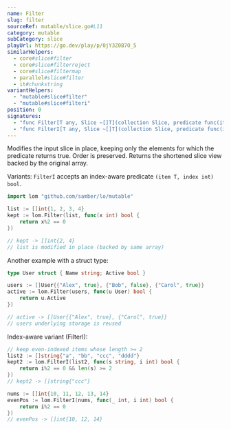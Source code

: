 ```yaml
---
name: Filter
slug: filter
sourceRef: mutable/slice.go#L11
category: mutable
subCategory: slice
playUrl: https://go.dev/play/p/0jY3Z0B7O_5
similarHelpers:
  - core#slice#filter
  - core#slice#filterreject
  - core#slice#filtermap
  - parallel#slice#filter
  - it#chunkstring
variantHelpers:
  - "mutable#slice#filter"
  - "mutable#slice#filteri"
position: 0
signatures:
  - "func Filter[T any, Slice ~[]T](collection Slice, predicate func(item T) bool) Slice"
  - "func FilterI[T any, Slice ~[]T](collection Slice, predicate func(item T, index int) bool) Slice"
---
```


Modifies the input slice in place, keeping only the elements for which the predicate returns true. Order is preserved. Returns the shortened slice view backed by the original array.

Variants: `FilterI` accepts an index-aware predicate `(item T, index int) bool`.

```go
import lom "github.com/samber/lo/mutable"

list := []int{1, 2, 3, 4}
kept := lom.Filter(list, func(x int) bool {
    return x%2 == 0
})

// kept -> []int{2, 4}
// list is modified in place (backed by same array)
```

Another example with a struct type:

```go
type User struct { Name string; Active bool }

users := []User{{"Alex", true}, {"Bob", false}, {"Carol", true}}
active := lom.Filter(users, func(u User) bool {
    return u.Active
})

// active -> []User{{"Alex", true}, {"Carol", true}}
// users underlying storage is reused
```

Index-aware variant (FilterI):

```go
// keep even-indexed items whose length >= 2
list2 := []string{"a", "bb", "ccc", "dddd"}
kept2 := lom.FilterI(list2, func(s string, i int) bool {
    return i%2 == 0 && len(s) >= 2
})
// kept2 -> []string{"ccc"}

nums := []int{10, 11, 12, 13, 14}
evenPos := lom.FilterI(nums, func(_ int, i int) bool {
    return i%2 == 0
})
// evenPos -> []int{10, 12, 14}
```

